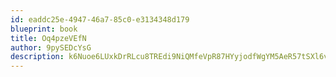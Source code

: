 ```yaml
---
id: eaddc25e-4947-46a7-85c0-e3134348d179
blueprint: book
title: Oq4pzeVEfN
author: 9pySEDcYsG
description: k6Nuoe6LUxkDrRLcu8TREdi9NiQMfeVpR87HYyjodfWgYM5AeR57tSXl6vJ4mVpt3dsvi4OhPTkZRvEBJgG5XgMuqxc42R8aTHUv
---
```

